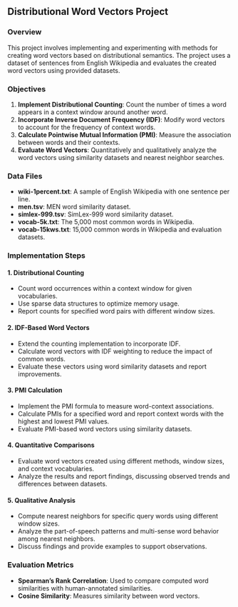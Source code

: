 ## Distributional Word Vectors Project

### Overview
This project involves implementing and experimenting with methods for creating word vectors based on distributional semantics. The project uses a dataset of sentences from English Wikipedia and evaluates the created word vectors using provided datasets.

### Objectives
1. **Implement Distributional Counting**: Count the number of times a word appears in a context window around another word.
2. **Incorporate Inverse Document Frequency (IDF)**: Modify word vectors to account for the frequency of context words.
3. **Calculate Pointwise Mutual Information (PMI)**: Measure the association between words and their contexts.
4. **Evaluate Word Vectors**: Quantitatively and qualitatively analyze the word vectors using similarity datasets and nearest neighbor searches.

### Data Files
- **wiki-1percent.txt**: A sample of English Wikipedia with one sentence per line.
- **men.tsv**: MEN word similarity dataset.
- **simlex-999.tsv**: SimLex-999 word similarity dataset.
- **vocab-5k.txt**: The 5,000 most common words in Wikipedia.
- **vocab-15kws.txt**: 15,000 common words in Wikipedia and evaluation datasets.

### Implementation Steps

#### 1. Distributional Counting
- Count word occurrences within a context window for given vocabularies.
- Use sparse data structures to optimize memory usage.
- Report counts for specified word pairs with different window sizes.

#### 2. IDF-Based Word Vectors
- Extend the counting implementation to incorporate IDF.
- Calculate word vectors with IDF weighting to reduce the impact of common words.
- Evaluate these vectors using word similarity datasets and report improvements.

#### 3. PMI Calculation
- Implement the PMI formula to measure word-context associations.
- Calculate PMIs for a specified word and report context words with the highest and lowest PMI values.
- Evaluate PMI-based word vectors using similarity datasets.

#### 4. Quantitative Comparisons
- Evaluate word vectors created using different methods, window sizes, and context vocabularies.
- Analyze the results and report findings, discussing observed trends and differences between datasets.

#### 5. Qualitative Analysis
- Compute nearest neighbors for specific query words using different window sizes.
- Analyze the part-of-speech patterns and multi-sense word behavior among nearest neighbors.
- Discuss findings and provide examples to support observations.

### Evaluation Metrics
- **Spearman’s Rank Correlation**: Used to compare computed word similarities with human-annotated similarities.
- **Cosine Similarity**: Measures similarity between word vectors.
